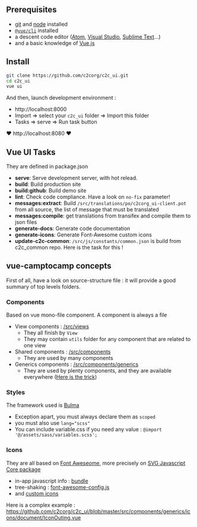 
## Prerequisites

* [git](https://git-scm.com/) and [node](https://nodejs.org/en/) installed
* [`@vue/cli`](https://cli.vuejs.org/) installed
* a descent code editor ([Atom](https://atom.io/), [Visual Studio](https://visualstudio.microsoft.com), [Sublime Text](https://www.sublimetext.com/)...)
* and a basic knowledge of [Vue.js](https://vuejs.org/)


## Install

```bash
git clone https://github.com/c2corg/c2c_ui.git
cd c2c_ui
vue ui
```

And then, launch development environment :

* http://localhost:8000
* Import => select your `c2c_ui` folder => Import this folder
* Tasks => serve => Run task button

:heart: http://localhost:8080 :heart:


## Vue UI Tasks

They are defined in package.json

* **serve**: Serve development server, with hot relead.
* **build**: Build production site
* **build:github**: Build demo site
* **lint**: Check code compliance. Have a look on `no-fix` parameter!
* **messages:extract**: Build `/src/translations/po/c2corg_ui-client.pot` from all source, the list of message that must be translated
* **messages:compile**: get translations from transifex and compile them to json files
* **generate-docs**: Generate code documentation
* **generate-icons**: Generate Font-Awesome custom icons
* **update-c2c-common**: `/src/js/constants/common.json` is build from c2c_common repo. Here is the task for this !


## vue-camptocamp concepts

First of all, have a look on source-structure file : it will provide a good summary of top levels folders.


### Components

Based on vue mono-file component. A component is always a file

* View components : [/src/views](https://github.com/c2corg/c2c_ui/tree/master/src/views)
  * They all finish by `View`
  * They may contain `utils` folder for any component that are related to one view
* Shared components : [/src/components](https://github.com/c2corg/c2c_ui/tree/master/src/views)
  * They are used by many components
* Generics components : [/src/components/generics](https://github.com/c2corg/c2c_ui/tree/master/src/views/components/generics)
  * They are used by plenty components, and they are available everywhere ([Here is the trick](https://github.com/c2corg/c2c_ui/tree/master/src/js/vue-plugins/generic-components.js))


### Styles

The framework used is [Bulma](https://bulma.io/)

* Exception apart, you must always declare them as `scoped`
* you must also use `lang="scss"`
* You can include variable.css if you need any value : `@import '@/assets/sass/variables.scss';`


### Icons

They are all based on [Font Aweseome](https://fontawesome.com/), more precisely on [SVG Javascript Core package](https://fontawesome.com/how-to-use/on-the-web/advanced/svg-javascript-core)

* in-app javascript info : [bundle](https://c2corg.github.io/c2c_ui/bundle-analyzis.html)
* tree-shaking : [font-awesome-config.js](https://github.com/c2corg/c2c_ui/blob/master/src/js/vue-plugins/font-awesome-config.js)
* and [custom icons](https://github.com/c2corg/c2c_ui/tree/master/src/assets/font-awesome-custom)

Here is a complex example : https://github.com/c2corg/c2c_ui/blob/master/src/components/generics/icons/document/IconOuting.vue

